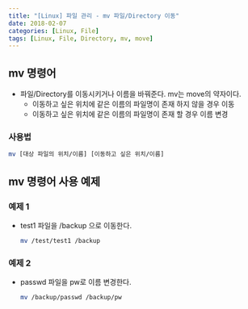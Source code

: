 ```yaml
---
title: "[Linux] 파일 관리 - mv 파일/Directory 이동"
date: 2018-02-07
categories: [Linux, File]
tags: [Linux, File, Directory, mv, move]
---
```


## mv 명령어

- 파일/Directory를 이동시키거나 이름을 바꿔준다. mv는 move의 약자이다.
  - 이동하고 싶은 위치에 같은 이름의 파일명이 존재 하지 않을 경우 이동
  - 이동하고 싶은 위치에 같은 이름의 파일명이 존재 할 경우 이름 변경

### 사용법

```bash
mv [대상 파일의 위치/이름] [이동하고 싶은 위치/이름]
```

## mv 명령어 사용 예제

### 예제 1

- test1 파일을 /backup 으로 이동한다.

  ```bash
  mv /test/test1 /backup
  ```

### 예제 2

- passwd 파일을 pw로 이름 변경한다.

  ```bash
  mv /backup/passwd /backup/pw
  ```